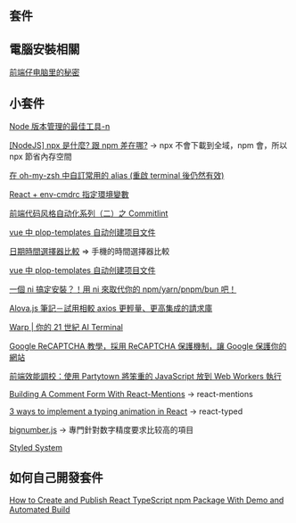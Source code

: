 ## 套件

## 電腦安裝相關

[前端仔电脑里的秘密](https://juejin.cn/post/7187272143657730108#heading-24)

## 小套件

[Node 版本管理的最佳工具-n](https://medium.com/%E4%BC%81%E9%B5%9D%E4%B9%9F%E6%87%82%E7%A8%8B%E5%BC%8F%E8%A8%AD%E8%A8%88/node%E7%89%88%E6%9C%AC%E7%AE%A1%E7%90%86%E7%9A%84%E6%9C%80%E4%BD%B3%E5%B7%A5%E5%85%B7-n-52f90b6bc91f)

[[NodeJS] npx 是什麼? 跟 npm 差在哪?](https://medium.com/itsems-frontend/whats-npx-e83400efe7f8) -> npx 不會下載到全域，npm 會，所以 npx 節省內存空間

[在 oh-my-zsh 中自訂常用的 alias (重啟 terminal 後仍然有效)](https://huiming.coderbridge.io/2021/08/24/oh-my-zsh-aliases/)

[React + env-cmdrc 指定環境變數](https://hackmd.io/@yellow/S1xr1meRt)

[前端代码风格自动化系列（二）之 Commitlint](https://segmentfault.com/a/1190000017790694)

[vue 中 plop-templates 自动创建项目文件](https://blog.csdn.net/qq_41833439/article/details/110064639)

[日期時間選擇器比較](https://hackmd.io/@Not/DatetimePicker?fbclid=IwAR3qnYegMkmXu8Kh1i8PRlnZQehJI79rGb5yky0_D7cJ9F5KcNJobdJPY54) => 手機的時間選擇器比較

[vue 中 plop-templates 自动创建项目文件](https://blog.csdn.net/qq_41833439/article/details/110064639)

[一個 ni 搞定安裝？！用 ni 來取代你的 npm/yarn/pnpm/bun 吧！](https://israynotarray.com/nodejs/20221127/2847196536/)

[Alova.js 筆記－試用相較 axios 更輕量、更高集成的請求庫](https://uu9924079.medium.com/alova-js-%E7%AD%86%E8%A8%98-%E8%A9%A6%E7%94%A8%E7%9B%B8%E8%BC%83-axios-%E6%9B%B4%E8%BC%95%E9%87%8F-%E6%9B%B4%E9%AB%98%E9%9B%86%E6%88%90%E7%9A%84%E8%AB%8B%E6%B1%82%E5%BA%AB-546ec5424df9)

[Warp | 你的 21 世紀 AI Terminal](https://blog.errorbaker.tw/posts/benben/12-warp/)

[Google ReCAPTCHA 教學，採用 ReCAPTCHA 保護機制，讓 Google 保護你的網站](https://kamadiam.com/recaptcha-%E6%95%99%E5%AD%B8%EF%BC%8C%E8%AE%93-google-%E4%BF%9D%E8%AD%B7%E4%BD%A0%E7%9A%84%E7%B6%B2%E7%AB%99/)

[前端效能調校：使用 Partytown 將笨重的 JavaScript 放到 Web Workers 執行](https://blog.miniasp.com/post/2023/01/27/Partytown-Run-Third-Party-Scripts-From-Web-Worker)

[Building A Comment Form With React-Mentions](https://blog.openreplay.com/building-a-comment-form-with-react-mentions/) -> react-mentions

[3 ways to implement a typing animation in React](https://blog.logrocket.com/3-ways-implement-typing-animation-react/) -> react-typed

[bignumber.js](https://github.com/MikeMcl/bignumber.js/) -> 專門針對数字精度要求比较高的項目

[Styled System](https://medium.com/starbugs/styled-system-is-the-path-to-primer-99b8d7cdecce)

## 如何自己開發套件

[How to Create and Publish React TypeScript npm Package With Demo and Automated Build](https://betterprogramming.pub/how-to-create-and-publish-react-typescript-npm-package-with-demo-and-automated-build-80c40ec28aca)
